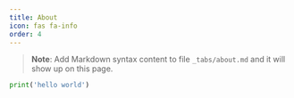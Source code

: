 ```yaml
---
title: About
icon: fas fa-info
order: 4
---
```



> **Note**: Add Markdown syntax content to file `_tabs/about.md` and it will show up on this page.

```python
print('hello world')
```